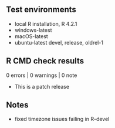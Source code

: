 ## Test environments

* local R installation, R 4.2.1
* windows-latest
* macOS-latest
* ubuntu-latest devel, release, oldrel-1

## R CMD check results

0 errors | 0 warnings | 0 note

* This is a patch release

## Notes

* fixed timezone issues failing in R-devel
